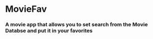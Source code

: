 # MovieFav

### A movie app that allows you to set search from the Movie Databse and put it in your favorites
